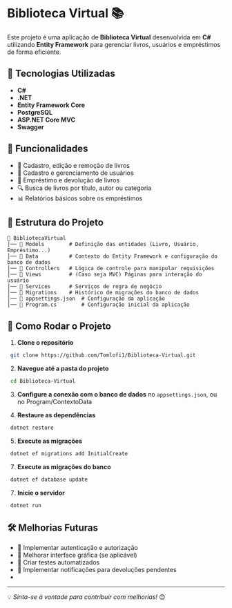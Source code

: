# Biblioteca Virtual 📚

Este projeto é uma aplicação de **Biblioteca Virtual** desenvolvida em **C#** utilizando **Entity Framework** para gerenciar livros, usuários e empréstimos de forma eficiente.

## 📌 Tecnologias Utilizadas

- **C#**
- **.NET**
- **Entity Framework Core**
- **PostgreSQL** 
- **ASP.NET Core MVC** 
- **Swagger** 

## 🚀 Funcionalidades

- 📖 Cadastro, edição e remoção de livros
- 👤 Cadastro e gerenciamento de usuários
- 🔄 Empréstimo e devolução de livros
- 🔍 Busca de livros por título, autor ou categoria
- 📊 Relatórios básicos sobre os empréstimos

## 📂 Estrutura do Projeto

```
📁 BibliotecaVirtual
│── 📁 Models        # Definição das entidades (Livro, Usuário, Empréstimo...)
│── 📁 Data          # Contexto do Entity Framework e configuração do banco de dados
│── 📁 Controllers   # Lógica de controle para manipular requisições
│── 📁 Views         # (Caso seja MVC) Páginas para interação do usuário
│── 📁 Services      # Serviços de regra de negócio
│── 📁 Migrations    # Histórico de migrações do banco de dados
│── 📄 appsettings.json  # Configuração da aplicação
│── 📄 Program.cs        # Configuração inicial da aplicação
```

## 🔧 Como Rodar o Projeto

1. **Clone o repositório**
```sh
 git clone https://github.com/Tomlofi1/Biblioteca-Virtual.git
```

2. **Navegue até a pasta do projeto**
```sh
 cd Biblioteca-Virtual
```

3. **Configure a conexão com o banco de dados** no `appsettings.json`, ou no Program/ContextoData

4. **Restaure as dependências**
```sh
 dotnet restore
```

5. **Execute as migrações**
```sh
 dotnet ef migrations add InitialCreate
```

7. **Execute as migrações do banco**
```sh
 dotnet ef database update
```

7. **Inicie o servidor**
```sh
 dotnet run
```

## 🛠 Melhorias Futuras

- 📌 Implementar autenticação e autorização
- 📌 Melhorar interface gráfica (se aplicável)
- 📌 Criar testes automatizados
- 📌 Implementar notificações para devoluções pendentes
- 
---
💡 *Sinta-se à vontade para contribuir com melhorias!* 😊

